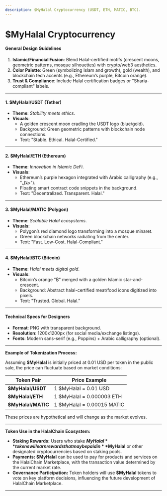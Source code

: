 ```yaml
---
description: $MyHalal Cryptocurrency (USDT, ETH, MATIC, BTC).
---
```


# $MyHalal Cryptocurrency

#### **General Design Guidelines**

1. **Islamic/Financial Fusion**: Blend Halal-certified motifs (crescent moons, geometric patterns, mosque silhouettes) with crypto/web3 aesthetics.
2. **Color Palette**: Green (symbolizing Islam and growth), gold (wealth), and blockchain tech accents (e.g., Ethereum’s purple, Bitcoin orange).
3. **Trust & Compliance**: Include Halal certification badges or "Sharia-compliant" labels.

***

#### **1. $MyHalal/USDT (Tether)**

* **Theme**: _Stability meets ethics_.
* **Visuals**:
  * A golden crescent moon cradling the USDT logo (blue/gold).
  * Background: Green geometric patterns with blockchain node connections.
  * Text: "Stable. Ethical. Halal-Certified."

***

#### **2. $MyHalal/ETH (Ethereum)**

* **Theme**: _Innovation in Islamic DeFi_.
* **Visuals**:
  * Ethereum’s purple hexagon integrated with Arabic calligraphy (e.g., "حلال").
  * Floating smart contract code snippets in the background.
  * Text: "Decentralized. Transparent. Halal."

***

#### **3. $MyHalal/MATIC (Polygon)**

* **Theme**: _Scalable Halal ecosystems_.
* **Visuals**:
  * Polygon’s red diamond logo transforming into a mosque minaret.
  * Green blockchain networks radiating from the center.
  * Text: "Fast. Low-Cost. Halal-Compliant."

***

#### **4. $MyHalal/BTC (Bitcoin)**

* **Theme**: _Halal meets digital gold_.
* **Visuals**:
  * Bitcoin’s orange "₿" merged with a golden Islamic star-and-crescent.
  * Background: Abstract halal-certified meat/food icons digitized into pixels.
  * Text: "Trusted. Global. Halal."

***

#### **Technical Specs for Designers**

* **Format**: PNG with transparent background.
* **Resolution**: 1200x1200px (for social media/exchange listings).
* **Fonts**: Modern sans-serif (e.g., Poppins) + Arabic calligraphy (optional).

***

**Example of Tokenization Process:**

Assuming **$MyHalal** is initially priced at 0.01 USD per token in the public sale, the price can fluctuate based on market conditions:

| **Token Pair**     | **Price Example**          |
| ------------------ | -------------------------- |
| **$MyHalal/USDT**  | 1 $MyHalal = 0.01 USD      |
| **$MyHalal/ETH**   | 1 $MyHalal = 0.000003 ETH  |
| **$MyHalal/MATIC** | 1 $MyHalal = 0.00015 MATIC |

These prices are hypothetical and will change as the market evolves.

***

**Token Use in the HalalChain Ecosystem:**

* **Staking Rewards:** Users who stake **$MyHalal** tokens will earn rewards that may be paid in **$MyHalal** or other designated cryptocurrencies based on staking pools.
* **Payments:** **$MyHalal** can be used to pay for products and services on the HalalChain Marketplace, with the transaction value determined by the current market rate.
* **Governance Participation:** Token holders will use **$MyHalal** tokens to vote on key platform decisions, influencing the future development of HalalChain Marketplace.

***
